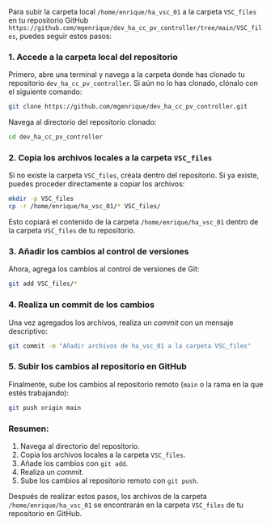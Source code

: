 Para subir la carpeta local `/home/enrique/ha_vsc_01` a la carpeta `VSC_files` en tu repositorio GitHub `https://github.com/mgenrique/dev_ha_cc_pv_controller/tree/main/VSC_files`, puedes seguir estos pasos:

### 1. **Accede a la carpeta local del repositorio**
Primero, abre una terminal y navega a la carpeta donde has clonado tu repositorio `dev_ha_cc_pv_controller`. Si aún no lo has clonado, clónalo con el siguiente comando:

```bash
git clone https://github.com/mgenrique/dev_ha_cc_pv_controller.git
```

Navega al directorio del repositorio clonado:

```bash
cd dev_ha_cc_pv_controller
```

### 2. **Copia los archivos locales a la carpeta `VSC_files`**

Si no existe la carpeta `VSC_files`, créala dentro del repositorio. Si ya existe, puedes proceder directamente a copiar los archivos:

```bash
mkdir -p VSC_files
cp -r /home/enrique/ha_vsc_01/* VSC_files/
```

Esto copiará el contenido de la carpeta `/home/enrique/ha_vsc_01` dentro de la carpeta `VSC_files` de tu repositorio.

### 3. **Añadir los cambios al control de versiones**

Ahora, agrega los cambios al control de versiones de Git:

```bash
git add VSC_files/*
```

### 4. **Realiza un commit de los cambios**

Una vez agregados los archivos, realiza un *commit* con un mensaje descriptivo:

```bash
git commit -m "Añadir archivos de ha_vsc_01 a la carpeta VSC_files"
```

### 5. **Subir los cambios al repositorio en GitHub**

Finalmente, sube los cambios al repositorio remoto (`main` o la rama en la que estés trabajando):

```bash
git push origin main
```

### Resumen:
1. Navega al directorio del repositorio.
2. Copia los archivos locales a la carpeta `VSC_files`.
3. Añade los cambios con `git add`.
4. Realiza un *commit*.
5. Sube los cambios al repositorio remoto con `git push`.

Después de realizar estos pasos, los archivos de la carpeta `/home/enrique/ha_vsc_01` se encontrarán en la carpeta `VSC_files` de tu repositorio en GitHub.
